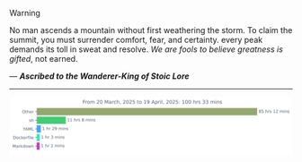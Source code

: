 > [!WARNING]
> No man ascends a mountain without first weathering the storm. To claim the summit,
> you must surrender comfort, fear, and certainty.
> every peak demands its toll in sweat and resolve. _We are fools to believe greatness is gifted_,
> not earned.
>
> ― ***Ascribed to the Wanderer-King of Stoic Lore***

---

<a href="https://github.com/avinal/Profile-Readme-WakaTime"><img src="https://github.com/avinal/avinal/blob/main/images/stat.svg" alt="Avinal WakaTime Activity" align=center/></a>
